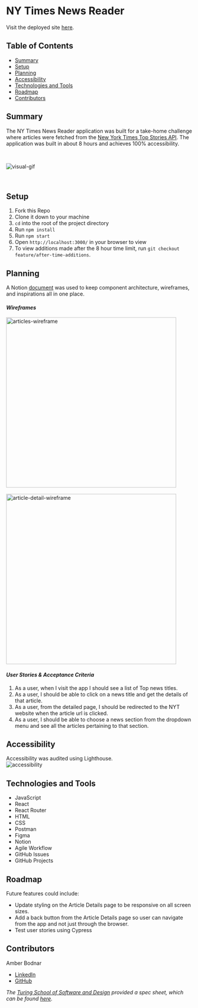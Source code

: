 # NY Times News Reader
Visit the deployed site [here](https://ny-times-news-reader.herokuapp.com/).

## Table of Contents
- [Summary](#summary)
- [Setup](#setup)
- [Planning](#planning)
- [Accessibility](#accessibility)
- [Technologies and Tools](#technologies-and-tools)
- [Roadmap](#roadmap)
- [Contributors](#contributors)


## Summary
The NY Times News Reader application was built for a take-home challenge where articles were fetched from the [New York Times Top Stories API](https://developer.nytimes.com/docs/top-stories-product/1/overview). The application was built in about 8 hours and achieves 100% accessibility.

</br>

![visual-gif](https://media.giphy.com/media/i34iF2Dq6sdYPvsIQq/giphy.gif)

</br>


## Setup
1. Fork this Repo
2. Clone it down to your machine
3. `cd` into the root of the project directory
4. Run `npm install`
5. Run `npm start`
6. Open `http://localhost:3000/` in your browser to view
7. To view additions made after the 8 hour time limit, run `git checkout feature/after-time-additions`.


## Planning
A Notion [document](https://picturesque-bandana-b81.notion.site/NY-Times-News-Reader-f84c4e09eb41404589604e5be5a097c4) was used to keep component architecture, wireframes, and inspirations all in one place. 

#### *Wireframes*
<img width="460" alt="articles-wireframe" src="https://user-images.githubusercontent.com/99693359/191517608-0657f3af-5603-4d8c-908a-aa16dedfe8cb.png">
</br>
</br>
<img width="460" alt="article-detail-wireframe" src="https://user-images.githubusercontent.com/99693359/191517890-2805482a-d294-44c7-a4e6-50c855f16fcf.png">

#### *User Stories & Acceptance Criteria*
1. As a user, when I visit the app I should see a list of Top news titles.
2. As a user, I should be able to click on a news title and get the details of that article.
3. As a user, from the detailed page, I should be redirected to the NYT website when the article url is clicked.
4. As a user, I should be able to choose a news section from the dropdown menu and see all the articles pertaining to that section.


## Accessibility
Accessibility was audited using Lighthouse.
</br>
![accessibility](https://user-images.githubusercontent.com/99693359/191518243-b1efc9d1-0045-4ab9-975b-62f56b25f080.png)


## Technologies and Tools
* JavaScript
* React
* React Router
* HTML
* CSS
* Postman
* Figma
* Notion
* Agile Workflow
* GitHub Issues
* GitHub Projects


## Roadmap
Future features could include:
* Update styling on the Article Details page to be responsive on all screen sizes.
* Add a back button from the Article Details page so user can navigate from the app and not just through the browser.
* Test user stories using Cypress


## Contributors
Amber Bodnar
* [LinkedIn](https://www.linkedin.com/in/amberbodnar/)
* [GitHub](https://github.com/abodnar1)


*The [Turing School of Software and Design](https://turing.edu/) provided a spec sheet, which can be found [here](https://mod4.turing.edu/projects/take_home/take_home_fe).*
